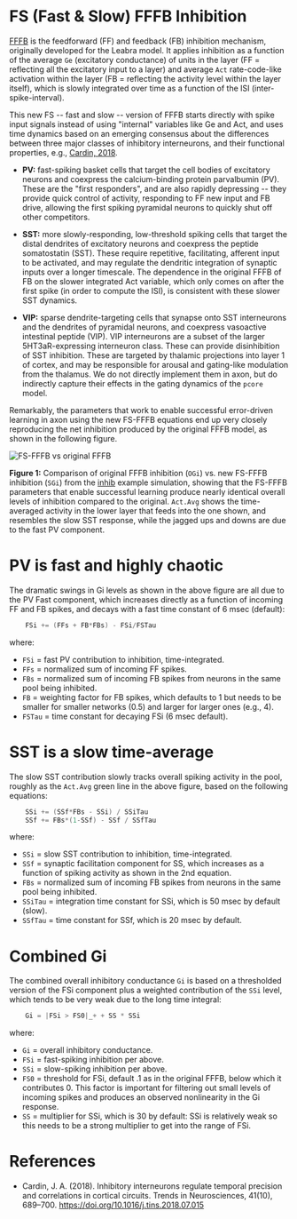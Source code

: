 # FS (Fast & Slow) FFFB Inhibition

[FFFB](https://github.com/emer/axon/tree/master/fffb) is the feedforward (FF) and feedback (FB) inhibition mechanism, originally developed for the Leabra model.  It applies inhibition as a function of the average `Ge` (excitatory conductance) of units in the layer (FF = reflecting all the excitatory input to a layer) and average `Act` rate-code-like activation within the layer (FB = reflecting the activity level within the layer itself), which is slowly integrated over time as a function of the ISI (inter-spike-interval).

This new FS -- fast and slow -- version of FFFB starts directly with spike input signals instead of using "internal" variables like Ge and Act, and uses time dynamics based on an emerging consensus about the differences between three major classes of inhibitory interneurons, and their functional properties, e.g., [Cardin, 2018](#references).

* **PV:** fast-spiking basket cells that target the cell bodies of excitatory neurons and coexpress the calcium-binding protein parvalbumin (PV). These are the "first responders", and are also rapidly depressing -- they provide quick control of activity, responding to FF new input and FB drive, allowing the first spiking pyramidal neurons to quickly shut off other competitors.

* **SST:** more slowly-responding, low-threshold spiking cells that target the distal dendrites of excitatory neurons and coexpress the peptide somatostatin (SST). These require repetitive, facilitating, afferent input to be activated, and may regulate the dendritic integration of synaptic inputs over a longer timescale. The dependence in the original FFFB of FB on the slower integrated Act variable, which only comes on after the first spike (in order to compute the ISI), is consistent with these slower SST dynamics.

* **VIP:** sparse dendrite-targeting cells that synapse onto SST interneurons and the dendrites of pyramidal neurons, and coexpress vasoactive intestinal peptide (VIP). VIP interneurons are a subset of the larger 5HT3aR-expressing interneuron class. These can provide disinhibition of SST inhibition.  These are targeted by thalamic projections into layer 1 of cortex, and may be responsible for arousal and gating-like modulation from the thalamus.  We do not directly implement them in axon, but do indirectly capture their effects in the gating dynamics of the `pcore` model.

Remarkably, the parameters that work to enable successful error-driven learning in axon using the new FS-FFFB equations end up very closely reproducing the net inhibition produced by the original FFFB model, as shown in the following figure.

![FS-FFFB vs original FFFB](figs/fig_bg_loops_spiral_goals.png?raw=true "FS-FFFB vs original FFFB")

**Figure 1:** Comparison of original FFFB inhibition (`OGi`) vs. new FS-FFFB inhibition (`SGi`) from the [inhib](https://github.com/emer/axon/tree/examples/inhib) example simulation, showing that the FS-FFFB parameters that enable successful learning produce nearly identical overall levels of inhibition compared to the original.  `Act.Avg` shows the time-averaged activity in the lower layer that feeds into the one shown, and resembles the slow SST response, while the jagged ups and downs are due to the fast PV component.

# PV is fast and highly chaotic

The dramatic swings in Gi levels as shown in the above figure are all due to the PV Fast component, which increases directly as a function of incoming FF and FB spikes, and decays with a fast time constant of 6 msec (default):

```Go
	FSi += (FFs + FB*FBs) - FSi/FSTau
```

where:
* `FSi` = fast PV contribution to inhibition, time-integrated.
* `FFs` = normalized sum of incoming FF spikes.
* `FBs` = normalized sum of incoming FB spikes from neurons in the same pool being inhibited.
* `FB` = weighting factor for FB spikes, which defaults to 1 but needs to be smaller for smaller networks (0.5) and larger for larger ones (e.g., 4).
* `FSTau`  = time constant for decaying FSi (6 msec default).


# SST is a slow time-average

The slow SST contribution slowly tracks overall spiking activity in the pool, roughly as the `Act.Avg` green line in the above figure, based on the following equations:

```Go
	SSi += (SSf*FBs - SSi) / SSiTau
	SSf += FBs*(1-SSf) - SSf / SSfTau
```    

where:
* `SSi` = slow SST contribution to inhibition, time-integrated.
* `SSf` = synaptic facilitation component for SS, which increases as a function of spiking activity as shown in the 2nd equation.
* `FBs` = normalized sum of incoming FB spikes from neurons in the same pool being inhibited.
* `SSiTau` = integration time constant for SSi, which is 50 msec by default (slow).
* `SSfTau` = time constant for SSf, which is 20 msec by default.


# Combined Gi

The combined overall inhibitory conductance `Gi` is based on a thresholded version of the FSi component plus a weighted contribution of the `SSi` level, which tends to be very weak due to the long time integral:

```Go
    Gi = |FSi > FS0|_+ + SS * SSi
```

where:
* `Gi` = overall inhibitory conductance.
* `FSi` = fast-spiking inhibition per above.
* `SSi` = slow-spiking inhibition per above.
* `FS0` = threshold for FSi, default .1 as in the original FFFB, below which it contributes 0.  This factor is important for filtering out small levels of incoming spikes and produces an observed nonlinearity in the Gi response.
* `SS` = multiplier for SSi, which is 30 by default: SSi is relatively weak so this needs to be a strong multiplier to get into the range of FSi.

# References

* Cardin, J. A. (2018). Inhibitory interneurons regulate temporal precision and correlations in cortical circuits. Trends in Neurosciences, 41(10), 689–700. https://doi.org/10.1016/j.tins.2018.07.015


